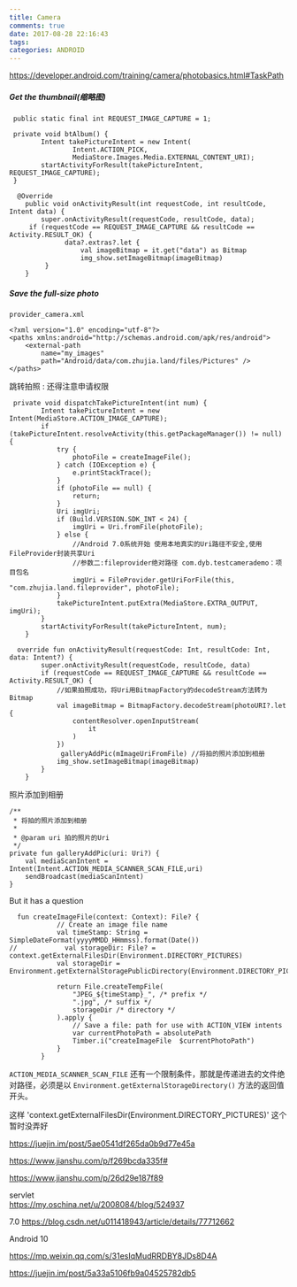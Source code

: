 ```yaml
---
title: Camera
comments: true
date: 2017-08-28 22:16:43
tags:
categories: ANDROID
---
```

https://developer.android.com/training/camera/photobasics.html#TaskPath

#####  Get the thumbnail(缩略图)

```
 public static final int REQUEST_IMAGE_CAPTURE = 1;

 private void btAlbum() {
        Intent takePictureIntent = new Intent(
                Intent.ACTION_PICK,
                MediaStore.Images.Media.EXTERNAL_CONTENT_URI);
        startActivityForResult(takePictureIntent, REQUEST_IMAGE_CAPTURE);
 }
```



```
  @Override
    public void onActivityResult(int requestCode, int resultCode, Intent data) {
        super.onActivityResult(requestCode, resultCode, data);
     if (requestCode == REQUEST_IMAGE_CAPTURE && resultCode == Activity.RESULT_OK) {
              data?.extras?.let {
                  val imageBitmap = it.get("data") as Bitmap
                  img_show.setImageBitmap(imageBitmap)
         }
    }
```

#####  Save the full-size photo

  	provider_camera.xml 

```
<?xml version="1.0" encoding="utf-8"?>
<paths xmlns:android="http://schemas.android.com/apk/res/android">
    <external-path
        name="my_images"
        path="Android/data/com.zhujia.land/files/Pictures" />
</paths>
```

跳转拍照 : 还得注意申请权限

```
 private void dispatchTakePictureIntent(int num) {
        Intent takePictureIntent = new Intent(MediaStore.ACTION_IMAGE_CAPTURE);
        if (takePictureIntent.resolveActivity(this.getPackageManager()) != null) {
            try {
                photoFile = createImageFile();
            } catch (IOException e) {
                e.printStackTrace();
            }
            if (photoFile == null) {
                return;
            }
            Uri imgUri;
            if (Build.VERSION.SDK_INT < 24) {
                imgUri = Uri.fromFile(photoFile);
            } else {
                //Android 7.0系统开始 使用本地真实的Uri路径不安全,使用FileProvider封装共享Uri
                //参数二:fileprovider绝对路径 com.dyb.testcamerademo：项目包名
                imgUri = FileProvider.getUriForFile(this, "com.zhujia.land.fileprovider", photoFile);
            }
            takePictureIntent.putExtra(MediaStore.EXTRA_OUTPUT, imgUri);
        }
        startActivityForResult(takePictureIntent, num);
    }
```

```
  override fun onActivityResult(requestCode: Int, resultCode: Int, data: Intent?) {
        super.onActivityResult(requestCode, resultCode, data)
        if (requestCode == REQUEST_IMAGE_CAPTURE && resultCode == Activity.RESULT_OK) {
            //如果拍照成功，将Uri用BitmapFactory的decodeStream方法转为Bitmap
            val imageBitmap = BitmapFactory.decodeStream(photoURI?.let {
                contentResolver.openInputStream(
                    it
                )
            })
             galleryAddPic(mImageUriFromFile) //将拍的照片添加到相册
            img_show.setImageBitmap(imageBitmap)
        }
    }
```



照片添加到相册

```
/**
 * 将拍的照片添加到相册
 *
 * @param uri 拍的照片的Uri
 */
private fun galleryAddPic(uri: Uri?) {
    val mediaScanIntent = Intent(Intent.ACTION_MEDIA_SCANNER_SCAN_FILE,uri)
    sendBroadcast(mediaScanIntent)
}
```

But it has a question

```
  fun createImageFile(context: Context): File? {
            // Create an image file name
            val timeStamp: String = SimpleDateFormat(yyyyMMDD_HHmmss).format(Date())
//            val storageDir: File? = context.getExternalFilesDir(Environment.DIRECTORY_PICTURES)
            val storageDir = Environment.getExternalStoragePublicDirectory(Environment.DIRECTORY_PICTURES)

            return File.createTempFile(
                "JPEG_${timeStamp}_", /* prefix */
                ".jpg", /* suffix */
                storageDir /* directory */
            ).apply {
                // Save a file: path for use with ACTION_VIEW intents
                var currentPhotoPath = absolutePath
                Timber.i("createImageFile  $currentPhotoPath")
            }
        }
```

`ACTION_MEDIA_SCANNER_SCAN_FILE` 还有一个限制条件，那就是传递进去的文件绝对路径，必须是以 `Environment.getExternalStorageDirectory()` 方法的返回值开头。

这样 'context.getExternalFilesDir(Environment.DIRECTORY_PICTURES)'  这个暂时没弄好

https://juejin.im/post/5ae0541df265da0b9d77e45a



https://www.jianshu.com/p/f269bcda335f#

https://www.jianshu.com/p/26d29e187f89

servlet  
https://my.oschina.net/u/2008084/blog/524937

7.0 
https://blog.csdn.net/u011418943/article/details/77712662

Android 10

https://mp.weixin.qq.com/s/31esIqMudRRDBY8JDs8D4A



https://juejin.im/post/5a33a5106fb9a04525782db5